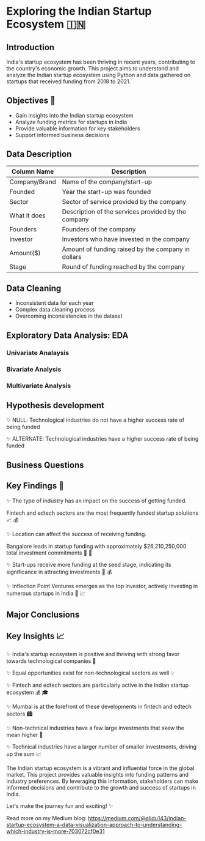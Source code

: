 # Exploring the Indian Startup Ecosystem :india:


## Introduction
India's startup ecosystem has been thriving in recent years, contributing to the country's economic growth. This project aims to understand and analyze the Indian startup ecosystem using Python and data gathered on startups that received funding from 2018 to 2021.


## Objectives :dart:
- Gain insights into the Indian startup ecosystem
- Analyze funding metrics for startups in India
- Provide valuable information for key stakeholders
- Support informed business decisions

## Data Description

| Column Name    | Description                                      |
|----------------|--------------------------------------------------|
| Company/Brand  | Name of the company/start-up                      |
| Founded        | Year the start-up was founded                     |
| Sector         | Sector of service provided by the company         |
| What it does   | Description of the services provided by the company |
| Founders       | Founders of the company                           |
| Investor       | Investors who have invested in the company        |
| Amount($)      | Amount of funding raised by the company in dollars |
| Stage          | Round of funding reached by the company            |


## Data Cleaning 

- Inconsistent data for each year
- Complex data cleaning process
- Overcoming inconsistencies in the dataset

## Exploratory Data Analysis: EDA

### Univariate Analaysis 

### Bivariate Analysis 

### Multivariate Analysis 

## Hypothesis development 

✨ NULL: Technological industries do not have a higher success rate of being funded

✨ ALTERNATE: Technological industries have a higher success rate of being funded

## Business Questions 

## Key Findings :mag_right:

✨ The type of industry has an impact on the success of getting funded. 

Fintech and edtech sectors are the most frequently funded startup solutions :chart_with_upwards_trend: :moneybag:

✨ Location can affect the success of receiving funding. 

Bangalore leads in startup funding with approximately $26,210,250,000 total investment commitments :rocket: :money_with_wings:

✨ Start-ups receive more funding at the seed stage, indicating its significance in attracting investments :seedling: :moneybag:

✨ Inflection Point Ventures emerges as the top investor, actively investing in numerous startups in India :money_with_wings: :chart_with_upwards_trend:


## Major Conclusions 

## Key Insights :chart_with_upwards_trend:

✨ India's startup ecosystem is positive and thriving with strong favor towards technological companies :rocket:

✨ Equal opportunities exist for non-technological sectors as well :bulb:

✨ Fintech and edtech sectors are particularly active in the Indian startup ecosystem :moneybag: :mortar_board:

✨ Mumbai is at the forefront of these developments in fintech and edtech sectors :cityscape:

✨ Non-technical industries have a few large investments that skew the mean higher :money_with_wings:

✨ Technical industries have a larger number of smaller investments, driving up the sum :chart_with_upwards_trend:



The Indian startup ecosystem is a vibrant and influential force in the global market. This project provides valuable insights into funding patterns and industry preferences. By leveraging this information, stakeholders can make informed decisions and contribute to the growth and success of startups in India.

Let's make the journey fun and exciting! :sparkles:




Read more on my Medium blog: https://medium.com/@alidu143/indian-startup-ecosystem-a-data-visualization-approach-to-understanding-which-industry-is-more-703072cf0e31 
